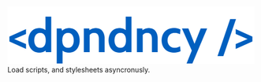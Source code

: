 ![dpndncy](https://github.com/rascm/dpndncy/blob/main/img/logo.png)
Load scripts, and stylesheets asyncronusly.

